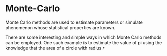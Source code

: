 # Monte-Carlo
Monte Carlo methods are used to estimate parameters or simulate phenomenon whose statistical properties are known.

There are some interesting and simple ways in which Monte Carlo methods can be employed.
One such example is to estimate the value of pi using the knowledge that the area of a circle with radius $r$ 
